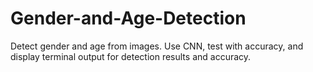 # Gender-and-Age-Detection
Detect gender and age from images. Use CNN, test with accuracy, and display terminal output for detection results and accuracy.
